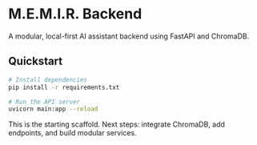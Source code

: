 # M.E.M.I.R. Backend

A modular, local-first AI assistant backend using FastAPI and ChromaDB.

## Quickstart

```bash
# Install dependencies
pip install -r requirements.txt

# Run the API server
uvicorn main:app --reload
```

This is the starting scaffold. Next steps: integrate ChromaDB, add endpoints, and build modular services.
